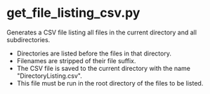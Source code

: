 # get_file_listing_csv.py

Generates a CSV file listing all files in the current directory and all subdirectories.

* Directories are listed before the files in that directory.
* Filenames are stripped of their file suffix.
* The CSV file is saved to the current directory with the name "DirectoryListing.csv".
* This file must be run in the root directory of the files to be listed.
